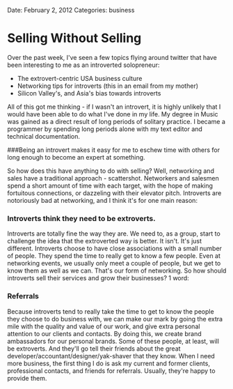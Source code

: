 Date: February 2, 2012
Categories: business


# Selling Without Selling

Over the past week, I've seen a few topics flying around twitter that
have been interesting to me as an introverted solopreneur:

* The extrovert-centric USA business culture
* Networking tips for introverts (this in an email from my mother)
* Silicon Valley's, and Asia's bias towards introverts

All of this got me thinking - if I wasn't an introvert, it is highly
unlikely that I would have been able to do what I've done in my life. My
degree in Music was gained as a direct result of long periods of solitary practice.
I became a programmer by spending long periods alone with my text
editor and technical documentation. 

###Being an introvert makes it easy for me to eschew time with others for long enough to become an expert at something.

So how does this have anything to do with selling? Well, networking and sales
have a traditional approach - scattershot. Networkers and salesmen spend
a short amount of time with each target, with the hope of making fortuitous
connections, or dazzeling with their elevator pitch. 
Introverts are notoriously bad at networking, and I
think it's for one main reason:

### Introverts think they need to be extroverts.

Introverts are totally fine the way they are. We need to, as a group,
start to challenge the idea that the extroverted way is better. It
isn't. It's just different. Introverts choose to have close associations
with a small number of people. They spend the time to really get to know
a few people. Even at networking events, we usually only meet a couple
of people, but we get to know them as well as we can. That's our form of networking. So how
should introverts sell their services and grow their businesses? 1 word:

### Referrals

Because introverts tend to really take the time to get to know the people they choose to do
business with, we can make our mark by going the extra mile with the
quality and value of our work, and give extra personal attention to our clients and contacts. 
By doing this, we create brand ambassadors for our personal brands. Some of these people, at least, will
be extroverts. And they'll go tell their friends about the great
developer/accountant/designer/yak-shaver that they know. When I need
more business, the first thing I do is ask my current and former clients, professional contacts, and friends for referrals.
Usually, they're happy to provide them.
